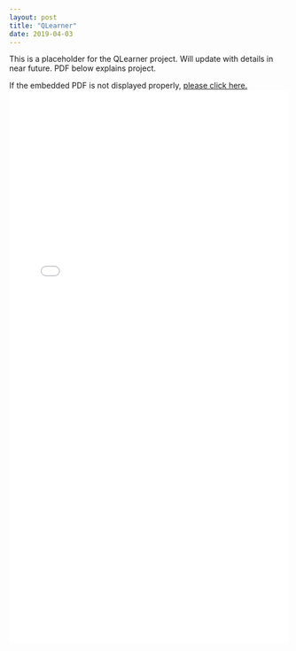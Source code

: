 ```yaml
---
layout: post
title: "QLearner"
date: 2019-04-03
---
```


This is a placeholder for the QLearner project.  Will update with details in near future.  PDF below explains project.

If the embedded PDF is not displayed properly, 
<a href="https://andrewroc30.github.io/assets/pdfs/QLearner.pdf" target="_blank">please click here.</a>
<embed src="/assets/pdfs/QLearner.pdf" width="100%" height="1000vw" type="application/pdf" />
